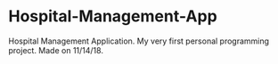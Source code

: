 # Hospital-Management-App
Hospital Management Application. My very first personal programming project. Made on 11/14/18.
